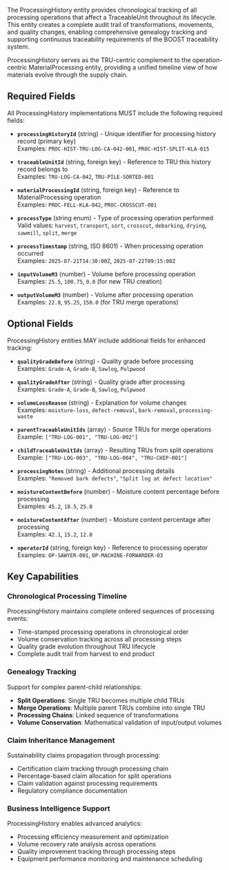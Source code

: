 The ProcessingHistory entity provides chronological tracking of all processing operations that affect a TraceableUnit throughout its lifecycle. This entity creates a complete audit trail of transformations, movements, and quality changes, enabling comprehensive genealogy tracking and supporting continuous traceability requirements of the BOOST traceability system.

ProcessingHistory serves as the TRU-centric complement to the operation-centric MaterialProcessing entity, providing a unified timeline view of how materials evolve through the supply chain.

## Required Fields

All ProcessingHistory implementations MUST include the following required fields:

- **`processingHistoryId`** (string) - Unique identifier for processing history record (primary key)  
    Examples: `PROC-HIST-TRU-LOG-CA-042-001`, `PROC-HIST-SPLIT-KLA-015`

- **`traceableUnitId`** (string, foreign key) - Reference to TRU this history record belongs to  
    Examples: `TRU-LOG-CA-042`, `TRU-PILE-SORTED-001`

- **`materialProcessingId`** (string, foreign key) - Reference to MaterialProcessing operation  
    Examples: `PROC-FELL-KLA-042`, `PROC-CROSSCUT-001`

- **`processType`** (string enum) - Type of processing operation performed  
    Valid values: `harvest`, `transport`, `sort`, `crosscut`, `debarking`, `drying`, `sawmill`, `split`, `merge`

- **`processTimestamp`** (string, ISO 8601) - When processing operation occurred  
    Examples: `2025-07-21T14:30:00Z`, `2025-07-22T09:15:00Z`

- **`inputVolumeM3`** (number) - Volume before processing operation  
    Examples: `25.5`, `100.75`, `0.0` (for new TRU creation)

- **`outputVolumeM3`** (number) - Volume after processing operation  
    Examples: `22.8`, `95.25`, `150.0` (for TRU merge operations)

## Optional Fields

ProcessingHistory entities MAY include additional fields for enhanced tracking:

- **`qualityGradeBefore`** (string) - Quality grade before processing  
    Examples: `Grade-A`, `Grade-B`, `Sawlog`, `Pulpwood`

- **`qualityGradeAfter`** (string) - Quality grade after processing  
    Examples: `Grade-A`, `Grade-B`, `Sawlog`, `Pulpwood`

- **`volumeLossReason`** (string) - Explanation for volume changes  
    Examples: `moisture-loss`, `defect-removal`, `bark-removal`, `processing-waste`

- **`parentTraceableUnitIds`** (array<string>) - Source TRUs for merge operations  
    Example: `["TRU-LOG-001", "TRU-LOG-002"]`

- **`childTraceableUnitIds`** (array<string>) - Resulting TRUs from split operations  
    Example: `["TRU-LOG-003", "TRU-LOG-004", "TRU-CHIP-001"]`

- **`processingNotes`** (string) - Additional processing details  
    Examples: `"Removed bark defects"`, `"Split log at defect location"`

- **`moistureContentBefore`** (number) - Moisture content percentage before processing  
    Examples: `45.2`, `18.5`, `25.0`

- **`moistureContentAfter`** (number) - Moisture content percentage after processing  
    Examples: `42.1`, `15.2`, `12.0`

- **`operatorId`** (string, foreign key) - Reference to processing operator  
    Examples: `OP-SAWYER-001`, `OP-MACHINE-FORWARDER-03`

## Key Capabilities

### Chronological Processing Timeline
ProcessingHistory maintains complete ordered sequences of processing events:
- Time-stamped processing operations in chronological order
- Volume conservation tracking across all processing steps
- Quality grade evolution throughout TRU lifecycle
- Complete audit trail from harvest to end product

### Genealogy Tracking
Support for complex parent-child relationships:
- **Split Operations**: Single TRU becomes multiple child TRUs
- **Merge Operations**: Multiple parent TRUs combine into single TRU
- **Processing Chains**: Linked sequence of transformations
- **Volume Conservation**: Mathematical validation of input/output volumes

### Claim Inheritance Management
Sustainability claims propagation through processing:
- Certification claim tracking through processing chain
- Percentage-based claim allocation for split operations
- Claim validation against processing requirements
- Regulatory compliance documentation

### Business Intelligence Support
ProcessingHistory enables advanced analytics:
- Processing efficiency measurement and optimization
- Volume recovery rate analysis across operations
- Quality improvement tracking through processing steps
- Equipment performance monitoring and maintenance scheduling